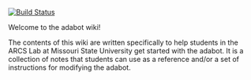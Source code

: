 
[![Build Status](https://travis-ci.org/anthony-jclark/adabot-wiki.svg?branch=master)](https://travis-ci.org/anthony-jclark/adabot-wiki)

Welcome to the adabot wiki!

The contents of this wiki are written specifically to help students in the ARCS Lab at Missouri State University get started with the adabot. It is a collection of notes that students can use as a reference and/or a set of instructions for modifying the adabot.
